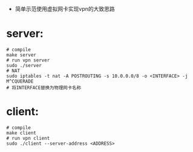 * 简单示范使用虚拟网卡实现vpn的大致思路

# server:
``` shell
# compile
make server
# run vpn server
sudo ./server
# NAT
sudo iptables -t nat -A POSTROUTING -s 10.0.0.0/8 -o <INTERFACE> -j M^CQUERADE
# 将INTERFACE替换为物理网卡名称
```

# client:
``` shell
# compile
make client
# run vpn client
sudo ./client --server-address <ADDRESS>
```

